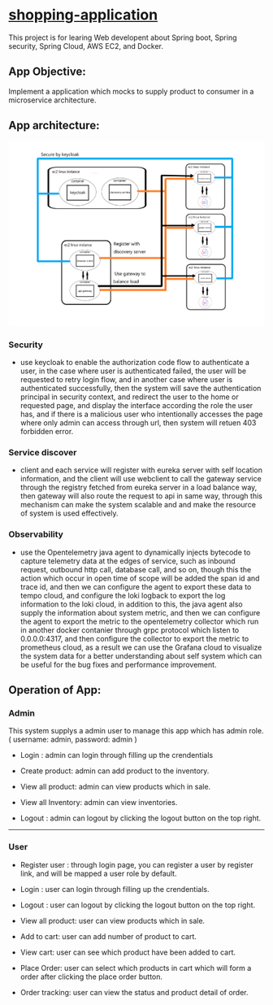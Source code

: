 # [shopping-application](http://shopping-app.tangpoyu.click/home)

This project is for learing Web developent about Spring boot, Spring security, Spring Cloud, AWS EC2, and Docker.

## App Objective:
Implement a application which mocks to supply product to consumer in a microservice architecture.

## App architecture:
![My Image](architecture.png)

### Security
* use keycloak to enable the authorization code flow to authenticate a user, in the case where user is authenticated failed, the user will be 
requested to retry login flow, and in another case where user is authenticated successfully, then the system will save the authentication principal in
security context, and redirect the user to the home or requested page, and display the interface according the role the user has, and if there is a malicious user
who intentionally accesses the page where only admin can access through url, then system will retuen 403 forbidden error.

### Service discover
* client and each service will register with eureka server with self location information, and the client will use webclient to call the gateway service through 
the registry fetched from eureka server in a load balance way, then gateway will also route the request to api in same way, through this mechanism can make the system
scalable and and make the resource of system is used effectively.

### Observability
* use the Opentelemetry java agent to dynamically injects bytecode to capture telemetry data at the edges of service, such as inbound request, outbound http call,
database call, and so on, though this the action which occur in open time of scope will be added the span id and trace id, and then we can configure the agent to
export these data to tempo cloud, and configure the loki logback to export the log information to the loki cloud, in addition to this, the java agent also supply 
the information about system metric, and then we can configure the agent to export the metric to the opentelemetry collector which run in another docker contanier
through grpc protocol which listen to 0.0.0.0:4317, and then configure the collector to export the metric to prometheus cloud, as a result we can use the Grafana 
cloud to visualize the system data for a better understanding about self system which can be useful for the bug fixes and performance improvement.

## Operation of App:

### Admin 

This system supplys a admin user to manage this app which has admin role. ( username: admin, password: admin )

* Login : admin can login through filling up the crendentials

* Create product: admin can add product to the inventory.

* View all product: admin can view products which in sale.

* View all Inventory: admin can view inventories.

* Logout : admin can logout by clicking the logout button on the top right.

****

### User

* Register user : through login page, you can register a user by register link, and will be mapped a user role by default.

* Login : user can login through filling up the crendentials.

* Logout : user can logout by clicking the logout button on the top right.

* View all product: user can view products which in sale.

* Add to cart: user can add number of product to cart.

* View cart: user can see which product have been added to cart.

* Place Order: user can select which products in cart which will form a order after clicking the place order button.

* Order tracking: user can view the status and product detail of order.






